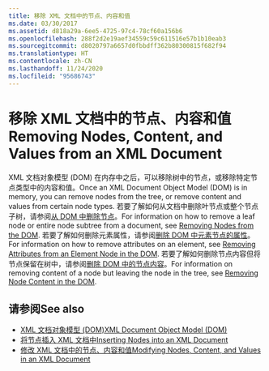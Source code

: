 ```yaml
---
title: 移除 XML 文档中的节点、内容和值
ms.date: 03/30/2017
ms.assetid: d818a29a-6ee5-4725-97c4-78cf60a156b6
ms.openlocfilehash: 288f2d2e19aef34559c59c611516e57b1b10eab3
ms.sourcegitcommit: d8020797a6657d0fbbdff362b80300815f682f94
ms.translationtype: HT
ms.contentlocale: zh-CN
ms.lasthandoff: 11/24/2020
ms.locfileid: "95686743"
---
```

# <a name="removing-nodes-content-and-values-from-an-xml-document"></a><span data-ttu-id="ddf1e-102">移除 XML 文档中的节点、内容和值</span><span class="sxs-lookup"><span data-stu-id="ddf1e-102">Removing Nodes, Content, and Values from an XML Document</span></span>

<span data-ttu-id="ddf1e-103">XML 文档对象模型 (DOM) 在内存中之后，可以移除树中的节点，或移除特定节点类型中的内容和值。</span><span class="sxs-lookup"><span data-stu-id="ddf1e-103">Once an XML Document Object Model (DOM) is in memory, you can remove nodes from the tree, or remove content and values from certain node types.</span></span> <span data-ttu-id="ddf1e-104">若要了解如何从文档中删除叶节点或整个节点子树，请参阅[从 DOM 中删除节点](removing-nodes-from-the-dom.md)。</span><span class="sxs-lookup"><span data-stu-id="ddf1e-104">For information on how to remove a leaf node or entire node subtree from a document, see [Removing Nodes from the DOM](removing-nodes-from-the-dom.md).</span></span> <span data-ttu-id="ddf1e-105">若要了解如何删除元素属性，请参阅[删除 DOM 中元素节点的属性](removing-attributes-from-an-element-node-in-the-dom.md)。</span><span class="sxs-lookup"><span data-stu-id="ddf1e-105">For information on how to remove attributes on an element, see [Removing Attributes from an Element Node in the DOM](removing-attributes-from-an-element-node-in-the-dom.md).</span></span> <span data-ttu-id="ddf1e-106">若要了解如何删除节点内容但将节点保留在树中，请参阅[删除 DOM 中的节点内容](removing-node-content-in-the-dom.md)。</span><span class="sxs-lookup"><span data-stu-id="ddf1e-106">For information on removing content of a node but leaving the node in the tree, see [Removing Node Content in the DOM](removing-node-content-in-the-dom.md).</span></span>  
  
## <a name="see-also"></a><span data-ttu-id="ddf1e-107">请参阅</span><span class="sxs-lookup"><span data-stu-id="ddf1e-107">See also</span></span>

- [<span data-ttu-id="ddf1e-108">XML 文档对象模型 (DOM)</span><span class="sxs-lookup"><span data-stu-id="ddf1e-108">XML Document Object Model (DOM)</span></span>](xml-document-object-model-dom.md)
- [<span data-ttu-id="ddf1e-109">将节点插入 XML 文档中</span><span class="sxs-lookup"><span data-stu-id="ddf1e-109">Inserting Nodes into an XML Document</span></span>](inserting-nodes-into-an-xml-document.md)
- [<span data-ttu-id="ddf1e-110">修改 XML 文档中的节点、内容和值</span><span class="sxs-lookup"><span data-stu-id="ddf1e-110">Modifying Nodes, Content, and Values in an XML Document</span></span>](modifying-nodes-content-and-values-in-an-xml-document.md)
